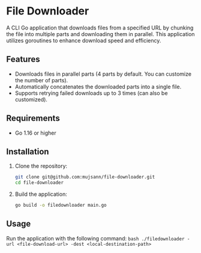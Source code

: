 # File Downloader

A CLI Go application that downloads files from a specified URL by chunking the file into multiple parts and downloading them in parallel. This application utilizes goroutines to enhance download speed and efficiency.

## Features

- Downloads files in parallel parts (4 parts by default. You can customize the number of parts).
- Automatically concatenates the downloaded parts into a single file.
- Supports retrying failed downloads up to 3 times (can also be customized).

## Requirements

- Go 1.16 or higher

## Installation

1. Clone the repository:

   ```bash
   git clone git@github.com:mujsann/file-downloader.git
   cd file-downloader
   ```

2. Build the application:

   ```bash
   go build -o filedownloader main.go
   ```

## Usage

Run the application with the following command:
    ```bash
    ./filedownloader -url <file-download-url> -dest <local-destination-path>
    ```
